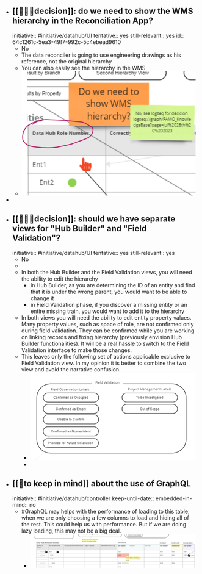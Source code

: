 - ## [[👩🏻‍⚖️decision]]: do we need to show the WMS hierarchy in the Reconciliation App?
  initiative:: #initiative/datahub/UI
  tentative:: yes
  still-relevant:: yes
  id:: 64c1261c-5ea3-49f7-992c-5c4ebead9610
	- No
	- The data reconciler is going to use engineering drawings as his reference, not the original hierarchy
	- You can also easily see the hierarchy in the WMS
	- ![image.png](../assets/image_1690390111254_0.png)
-
- ## [[👩🏻‍⚖️decision]]: should we have separate views for "Hub Builder" and "Field Validation"?
  initiative:: #initiative/datahub/UI 
  tentative:: yes
  still-relevant:: yes
	- No
	-
	- In both the Hub Builder and the Field Validation views, you will need the ability to edit the hierarchy
		- in Hub Builder, as you are determining the ID of an entity and find that it is under the wrong parent, you would want to be able to change it
		- in Field Validation phase, if you discover a missing entity or an entire missing train, you would want to add it to the hierarchy
	- In both views you will need the ability to edit entity property values.  Many property values, such as space of role, are not confirmed only during field validation.  They can be confirmed while you are working on linking records and fixing hierarchy (previously envision Hub Builder functionalities). It will be a real hassle to switch to the Field Validation interface to make those changes.
	- This leaves only the following set of actions applicable exclusive to Field Validation view.  In my opinion it is better to combine the two view and avoid the narrative confusion.
		- ![image.png](../assets/image_1690404113211_0.png)
		-
- ## [[🧠to keep in mind]] about the use of GraphQL
  initiative:: #initiative/datahub/controller 
  keep-until-date::
  embedded-in-mind:: no
	- #GraphQL may helps with the performance of loading to this table, when we are only choosing a few columns to load and hiding all of the rest. This could help us with performance. But if we are doing lazy loading, this may not be a big deal.
		- ![image.png](../assets/image_1690403445052_0.png)
